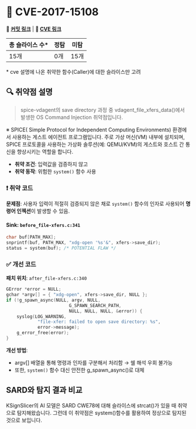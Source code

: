 # 📁 CVE-2017-15108

**🔗 [커밋 링크](https://cgit.freedesktop.org/spice/linux/vd_agent/commit/?id=8ba174816d245757e743e636df357910e1d5eb61)** | **🔗 [CVE 링크](https://nvd.nist.gov/vuln/detail/CVE-2017-15108)**

| 총 슬라이스 수* |  정탐 | 미탐 |
| --------  | -- | -- |
| 15개       | 0개 | 15개 |

\* cve 설명에 나온 취약한 함수(Caller)에 대한 슬라이스만 고려

## 🔍 취약점 설명
> spice-vdagent의 save directory 과정 중 vdagent_file_xfers_data()에서 발생한 OS Command Injection 취약점입니다.

※ SPICE( Simple Protocol for Independent Computing Environments) 환경에서 사용하는 게스트 에이전트 프로그램입니다. 주로 가상 머신(VM) 내부에 설치되며, SPICE 프로토콜을 사용하는 가상화 솔루션(예: QEMU/KVM)의 게스트와 호스트 간 통신을 향상시키는 역할을 합니다.

* **취약 조건**: 입력값을 검증하지 않고
* **취약 동작**: 위험한 `system()` 함수 사용


### ❗️ 취약 코드

**문제점**:
사용자 입력이 적절히 검증되지 않은 채로 `system()` 함수의 인자로 사용되어 **명령어 인젝션**이 발생할 수 있음.

#### Sink: `before_file-xfers.c:341`
```c
char buf[PATH_MAX];
snprintf(buf, PATH_MAX, "xdg-open '%s'&", xfers->save_dir);
status = system(buf); /* POTENTIAL FLAW */ 
```


### ✅ 개선 코드

**패치 위치**: `after_file-xfers.c:340`

```c
GError *error = NULL;
gchar *argv[] = { "xdg-open", xfers->save_dir, NULL };
if (!g_spawn_async(NULL, argv, NULL,
                        G_SPAWN_SEARCH_PATH,
                        NULL, NULL, NULL, &error)) {
    syslog(LOG_WARNING,
            "file-xfer: failed to open save directory: %s",
            error->message);
    g_error_free(error);
}
```

**개선 방법**:

* argv[] 배열을 통해 명령과 인자를 구분해서 처리함 → 쉘 해석 우회 불가능
* 또한, `system()` 함수 대신 안전한 g_spawn_async()로 대체

## SARD와 탐지 결과 비교
KSignSlicer의 AI 모델은 SARD CWE78에 대해 슬라이스에 strcat()가 있을 때 취약으로 탐지해왔습니다. 그런데 이 취약점은 system()함수를 활용하여 정상으로 탐지된 것으로 보입니다.